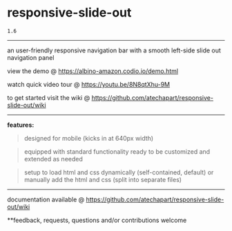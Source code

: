 # responsive-slide-out 

`1.6`

----------

an user-friendly responsive navigation bar with a smooth left-side slide out navigation panel 

view the demo @ https://albino-amazon.codio.io/demo.html

watch quick video tour @ https://youtu.be/8N8qtXhu-9M

to get started visit the wiki @ https://github.com/atechapart/responsive-slide-out/wiki

----------

**features:**

> designed for mobile (kicks in at 640px width)

> equipped with standard functionality ready to be customized and extended as needed

> setup to load html and css dynamically (self-contained, default) or manually add the html and css (split into separate files)


----------


documentation available @ https://github.com/atechapart/responsive-slide-out/wiki

**feedback, requests, questions and/or contributions welcome
